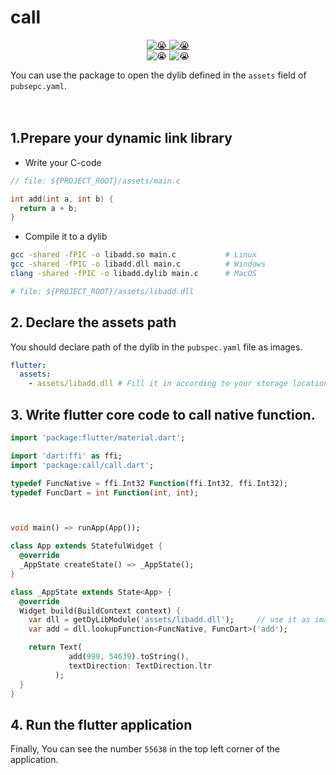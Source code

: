 # call
<div align="center">
    <a href="https://space.bilibili.com/264346349">
        <img src="https://img.shields.io/badge/bilibili-魔咔啦咔-blueviolet" alt="😭" />
    </a>
    <a href="https://github.com/ggdream/call">
        <img src="https://img.shields.io/badge/GitHub-魔咔啦咔-ff69b4" alt="😭" />
    </a>
</div>
<div align="center">
    <img src="https://img.shields.io/badge/Platforms-Windows,Linux,MacOS-009688" alt="😭" />
    <img src="https://img.shields.io/badge/Mode-Debug,Release-3949ab" alt="😭" />
</div>

You can use the package to open the dylib defined in the `assets` field of `pubsepc.yaml`.
<br/>
<br/>
<br/>


## 1.Prepare your dynamic link library
- Write your C-code
```c
// file: ${PROJECT_ROOT}/assets/main.c

int add(int a, int b) {
  return a + b;
}
```

- Compile it to a dylib
```sh
gcc -shared -fPIC -o libadd.so main.c           # Linux
gcc -shared -fPIC -o libadd.dll main.c          # Windows
clang -shared -fPIC -o libadd.dylib main.c      # MacOS

# file: ${PROJECT_ROOT}/assets/libadd.dll
```

## 2. Declare the assets path
You should declare path of the dylib in the `pubspec.yaml` file as images.
~~~yaml
flutter:
  assets:
    - assets/libadd.dll # Fill it in according to your storage location
~~~

## 3. Write flutter core code to call native function.
~~~dart
import 'package:flutter/material.dart';

import 'dart:ffi' as ffi;
import 'package:call/call.dart';

typedef FuncNative = ffi.Int32 Function(ffi.Int32, ffi.Int32);
typedef FuncDart = int Function(int, int);



void main() => runApp(App());

class App extends StatefulWidget {
  @override
  _AppState createState() => _AppState();
}

class _AppState extends State<App> {
  @override
  Widget build(BuildContext context) {
    var dll = getDyLibModule('assets/libadd.dll');     // use it as images.
    var add = dll.lookupFunction<FuncNative, FuncDart>('add');

    return Text(
             add(999, 54639).toString(),
             textDirection: TextDirection.ltr
          );
  }
}
~~~

## 4. Run the flutter application

Finally, You can see the number `55638` in the top left corner of the application.
